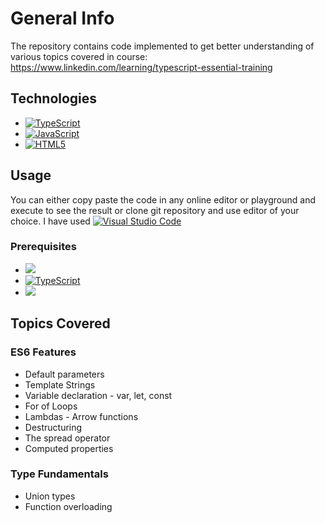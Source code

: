 # General Info
The repository contains code implemented to get better understanding of various topics covered in course:
https://www.linkedin.com/learning/typescript-essential-training

## Technologies
* <a href="https://www.typescriptlang.org/"><img alt="TypeScript" src="https://img.shields.io/badge/typescript-4.3.5-blue"/></a>
* <a href="https://developer.mozilla.org/en-US/docs/Web/JavaScript"><img alt="JavaScript" src="https://img.shields.io/badge/javascript-%20-brightgreen"/></a>
* <a href="https://developer.mozilla.org/en-US/docs/Glossary/HTML5"><img alt="HTML5" src="https://img.shields.io/badge/HTML-%205-yellow"/></a>

## Usage
You can either copy paste the code in any online editor or playground and execute to see the result or clone git repository and use editor of your choice. I have used <a href="https://code.visualstudio.com/"><img alt="Visual Studio Code" src="https://img.shields.io/badge/Editor-%20Visual%20Studio%20Code-blue"/></a>
### Prerequisites
* <a href="https://nodejs.org/en/"><img src="https://img.shields.io/badge/node-14.17.3-brightgreen"/></a>
* <a href="https://www.typescriptlang.org/"><img alt="TypeScript" src="https://img.shields.io/badge/typescript-4.3.5-blue"/></a>
* <a href="https://marketplace.visualstudio.com/items?itemName=ritwickdey.LiveServer"><img src="https://img.shields.io/badge/Web%20Server-Live%20Server-orange"></a>

## Topics Covered
### ES6 Features
- Default parameters
- Template Strings
- Variable declaration - var, let, const
- For of Loops
- Lambdas - Arrow functions
- Destructuring
- The spread operator
- Computed properties

### Type Fundamentals
- Union types
- Function overloading
